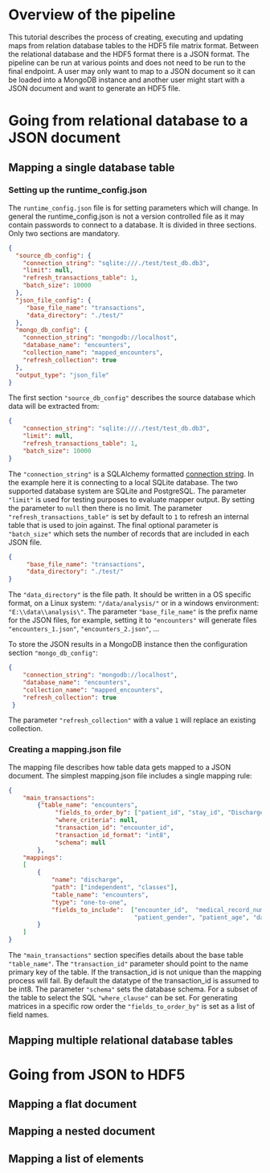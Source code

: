 # Overview of the pipeline

This tutorial describes the process of creating, executing and updating maps from relation database tables to the HDF5 file 
matrix format. Between the relational database and the HDF5 format there is a JSON format.
The pipeline can be run at various  points and does not need to be run to the final endpoint. A user may only want to 
map to a JSON document so it can be loaded into a MongoDB instance and another user might start with a JSON document 
and want to generate an HDF5 file.

# Going from relational database to a JSON document

## Mapping a single database table

### Setting up the runtime_config.json 

The `runtime_config.json` file is for setting parameters which will change. In general the runtime_config.json
is not a version controlled file as it may contain passwords to connect to a database. It is divided in 
three sections. Only two sections are mandatory.

```json
{
  "source_db_config": {
    "connection_string": "sqlite:///./test/test_db.db3",
    "limit": null,
    "refresh_transactions_table": 1,
    "batch_size": 10000
  },
  "json_file_config": {
     "base_file_name": "transactions",
     "data_directory": "./test/"
  },
  "mongo_db_config": {
    "connection_string": "mongodb://localhost",
    "database_name": "encounters",
    "collection_name": "mapped_encounters",
    "refresh_collection": true
  },
  "output_type": "json_file"
}
```

The first section `"source_db_config"` describes the source database which data will be extracted from: 

```json
{
    "connection_string": "sqlite:///./test/test_db.db3",
    "limit": null,
    "refresh_transactions_table": 1,
    "batch_size": 10000
}
```

The `"connection_string"` is a SQLAlchemy formatted [connection string](http://docs.sqlalchemy.org/en/latest/core/engines.html). 
In the example here it is connecting
to a local SQLite database. The two supported database system are SQLite and PostgreSQL. The 
parameter `"limit"` is used for testing purposes to evaluate mapper output. By setting the
parameter to `null` then there is no limit. The parameter `"refresh_transactions_table"` is set by default to `1` to 
refresh an internal table that is used to join against. The final optional parameter is `"batch_size"` which sets the number
of records that are included in each JSON file.

```json
{
     "base_file_name": "transactions",
     "data_directory": "./test/"
}
```

The `"data_directory"` is the file path. It should be written in a OS specific format, on a Linux system: 
`"/data/analysis/"` or in a windows environment: `"E:\\data\\analysis\"`. The parameter `"base_file_name"` is 
the prefix name for the JSON files, for example, setting it to `"encounters"` will generate 
files `"encounters_1.json"`, `"encounters_2.json"`, ... 

To store the JSON results in a MongoDB instance then the configuration section `"mongo_db_config"`: 
```json
{
    "connection_string": "mongodb://localhost",
    "database_name": "encounters",
    "collection_name": "mapped_encounters",
    "refresh_collection": true
 }
 ```
 The parameter `"refresh_collection"` with a value `1` will replace an existing collection.
 
### Creating a mapping.json file

The mapping file describes how table data gets mapped to a JSON document. The simplest mapping.json
file includes a single mapping rule:

```json
{
    "main_transactions":
        {"table_name": "encounters",
             "fields_to_order_by": ["patient_id", "stay_id", "Discharge Date"],
             "where_criteria": null,
             "transaction_id": "encounter_id",
             "transaction_id_format": "int8",
             "schema": null
        },
    "mappings":
    [
        {
            "name": "discharge",
            "path": ["independent", "classes"],
            "table_name": "encounters",
            "type": "one-to-one",
            "fields_to_include":  ["encounter_id",  "medical_record_number",  "drg",
                                   "patient_gender", "patient_age", "day_from_start"]
        }
    ]
}
```

The `"main_transactions"` section specifies details about the base table `"table_name"`.   The `"transaction_id"` parameter
should point to the name primary key of the table. If the transaction_id is not unique than the mapping process will fail. By
default the datatype of the transaction_id is assumed to be int8. The parameter `"schema"` sets the database schema.  For a subset of the table to select the SQL `"where_clause"` can be set. For generating matrices in a specific row order the `"fields_to_order_by"` is set as a list of field names.  

## Mapping multiple relational database tables

# Going from JSON to HDF5

## Mapping a flat document

## Mapping a nested document

## Mapping a list of elements
